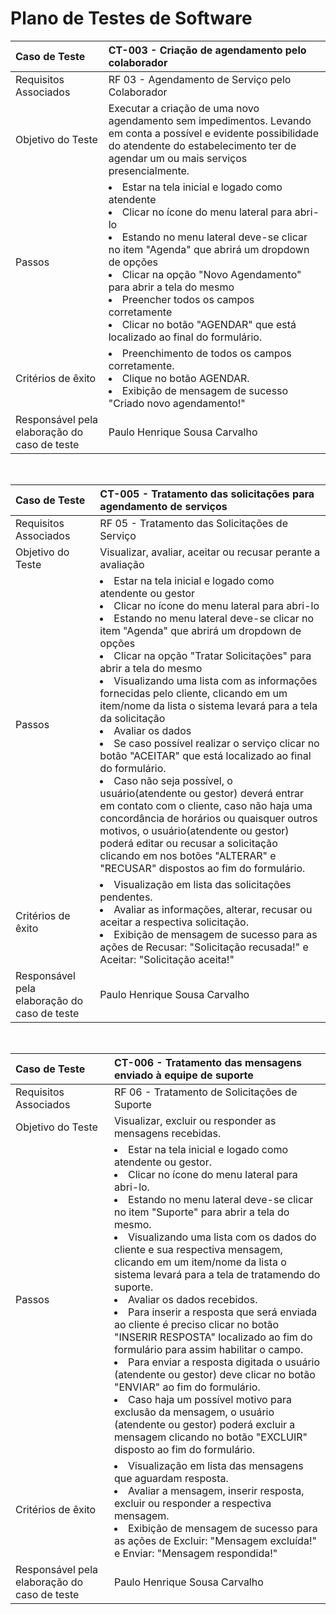 # Plano de Testes de Software

| Caso de Teste | CT-003 - Criação de agendamento pelo colaborador |
|:---|:---|
| Requisitos Associados | RF 03 - Agendamento de Serviço pelo Colaborador |
| Objetivo do Teste | Executar a criação de uma novo agendamento sem impedimentos. Levando em conta a possível e evidente possibilidade do atendente do estabelecimento ter de agendar um ou mais serviços presencialmente. |
| Passos | <li>Estar na tela inicial e logado como atendente <li>Clicar no ícone do menu lateral para abri-lo <li>Estando no menu lateral deve-se clicar no item "Agenda" que abrirá um dropdown de opções <li>Clicar na opção "Novo Agendamento" para abrir a tela do mesmo <li>Preencher todos os campos corretamente <li>Clicar no botão "AGENDAR" que está localizado ao final do formulário. 
| Critérios de êxito | <li>Preenchimento de todos os campos corretamente. <li>Clique no botão AGENDAR. <li> Exibição de mensagem de sucesso "Criado novo agendamento!" |
| Responsável pela elaboração do caso de teste | Paulo Henrique Sousa Carvalho|
<br>


| Caso de Teste | CT-005 - Tratamento das solicitações para agendamento de serviços |
|:---|:---|
| Requisitos Associados | RF 05 - Tratamento das Solicitações de Serviço |
| Objetivo do Teste | Visualizar, avaliar, aceitar ou recusar perante a avaliação  |
| Passos | <li>Estar na tela inicial e logado como atendente ou gestor <li>Clicar no ícone do menu lateral para abri-lo <li>Estando no menu lateral deve-se clicar no item "Agenda" que abrirá um dropdown de opções <li>Clicar na opção "Tratar Solicitações" para abrir a tela do mesmo <li>Visualizando uma lista com as informações fornecidas pelo cliente, clicando em um item/nome da lista o sistema levará para a tela da solicitação <li>Avaliar os dados<li>Se caso possível realizar o serviço clicar no botão "ACEITAR" que está localizado ao final do formulário. <li>Caso não seja possível, o usuário(atendente ou gestor) deverá entrar em contato com o cliente, caso não haja uma concordância de horários ou quaisquer outros motivos, o usuário(atendente ou gestor) poderá editar ou recusar a solicitação clicando em nos botões "ALTERAR" e "RECUSAR" dispostos ao fim do formulário.
| Critérios de êxito | <li>Visualização em lista das solicitações pendentes. <li>Avaliar as informações, alterar, recusar ou aceitar a respectiva solicitação. <li>Exibição de mensagem de sucesso para as ações de Recusar: "Solicitação recusada!" e Aceitar: "Solicitação aceita!" |
| Responsável pela elaboração do caso de teste | Paulo Henrique Sousa Carvalho|
<br>


| Caso de Teste | CT-006 - Tratamento das mensagens enviado à equipe de suporte |
|:---|:---|
| Requisitos Associados | RF 06 - Tratamento de Solicitações de Suporte |
| Objetivo do Teste | Visualizar, excluir ou responder as mensagens recebidas. |
| Passos | <li>Estar na tela inicial e logado como atendente ou gestor. <li>Clicar no ícone do menu lateral para abri-lo. <li>Estando no menu lateral deve-se clicar no item "Suporte" para abrir a tela do mesmo. <li>Visualizando uma lista com os dados do cliente e sua respectiva mensagem, clicando em um item/nome da lista o sistema levará para a tela de tratamendo do suporte. <li>Avaliar os dados recebidos. <li>Para inserir a resposta que será enviada ao cliente é preciso clicar no botão "INSERIR RESPOSTA" localizado ao fim do formulário para assim habilitar o campo. <li>Para enviar a resposta digitada o usuário (atendente ou gestor) deve clicar no botão "ENVIAR" ao fim do formulário. <li>Caso haja um possível motivo para exclusão da mensagem, o usuário (atendente ou gestor) poderá excluir a mensagem clicando no botão "EXCLUIR" disposto ao fim do formulário. 
| Critérios de êxito | <li>Visualização em lista das mensagens que aguardam resposta. <li>Avaliar a mensagem, inserir resposta, excluir ou responder a respectiva mensagem. <li>Exibição de mensagem de sucesso para as ações de Excluir: "Mensagem excluída!" e Enviar: "Mensagem respondida!" |
| Responsável pela elaboração do caso de teste | Paulo Henrique Sousa Carvalho|
<br>

